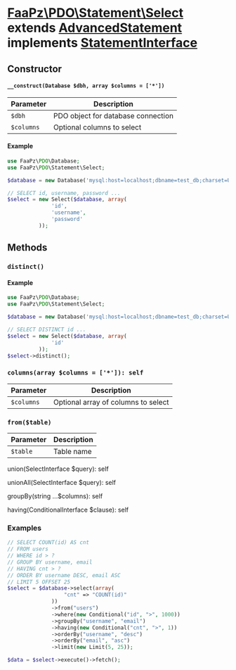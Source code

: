 # [FaaPz\PDO\Statement\Select](../../src/Statement/Select.php) extends [AdvancedStatement](../AdvancedStatement.md) implements [StatementInterface](../StatementInterface.md)

## Constructor

#### `__construct(Database $dbh, array $columns = ['*'])`

Parameter    | Description
------------ | -----------------------------------------
`$dbh`       | PDO object for database connection
`$columns`   | Optional columns to select

#### Example

```php
use FaaPz\PDO\Database;
use FaaPz\PDO\Statement\Select;

$database = new Database('mysql:host=localhost;dbname=test_db;charset=UTF8');

// SELECT id, username, password ...
$select = new Select($database, array(
              'id',
              'username',
              'password'
          ));
```

## Methods

### `distinct()`

#### Example

```php
use FaaPz\PDO\Database;
use FaaPz\PDO\Statement\Select;

$database = new Database('mysql:host=localhost;dbname=test_db;charset=UTF8');

// SELECT DISTINCT id ...
$select = new Select($database, array(
              'id'
          ));
$select->distinct();
```

### `columns(array $columns = ['*']): self`

Parameter    | Description
------------ | -----------------------------------------
`$columns`   | Optional array of columns to select


### `from($table)`

Parameter    | Description
------------ | -----------------------------------------
`$table`     | Table name


union(SelectInterface $query): self

unionAll(SelectInterface $query): self

groupBy(string ...$columns): self

having(ConditionalInterface $clause): self



### Examples

```php
// SELECT COUNT(id) AS cnt
// FROM users
// WHERE id > ?
// GROUP BY username, email
// HAVING cnt > ?
// ORDER BY username DESC, email ASC
// LIMIT 5 OFFSET 25
$select = $database->select(array(
                  "cnt" => "COUNT(id)"
              ))
              ->from("users")
              ->where(new Conditional("id", ">", 1000))
              ->groupBy("username", "email")
              ->having(new Conditional("cnt", ">", 1))
              ->orderBy("username", "desc")
              ->orderBy("email", "asc")
              ->limit(new Limit(5, 25));

$data = $select->execute()->fetch();
```
